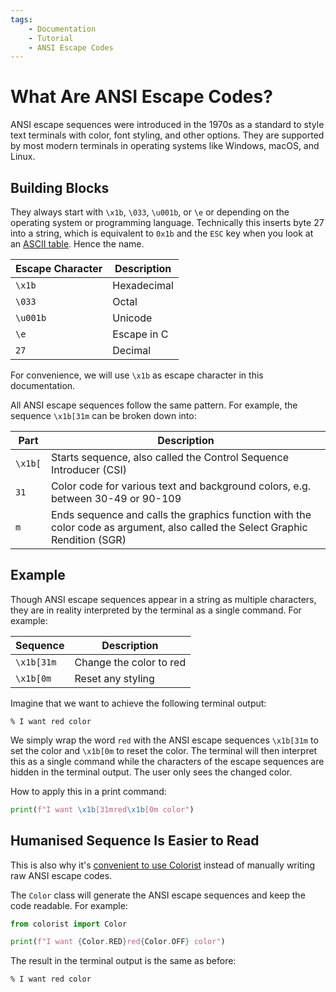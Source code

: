 ```yaml
---
tags:
    - Documentation
    - Tutorial
    - ANSI Escape Codes
---
```


# What Are ANSI Escape Codes?
ANSI escape sequences were introduced in the 1970s as a standard to style text terminals with color, font styling, and other options. They are supported by most modern terminals in operating systems like Windows, macOS, and Linux.

## Building Blocks
They always start with `\x1b`, `\033`, `\u001b`, or `\e` or depending on the operating system or programming language. Technically this inserts byte 27 into a string, which is equivalent to `0x1b` and the `ESC` key when you look at an [ASCII table](https://www.asciitable.com). Hence the name.

| Escape Character | Description |
| ---------------- | ----------- |
| `\x1b`           | Hexadecimal |
| `\033`           | Octal       |
| `\u001b`         | Unicode     |
| `\e`             | Escape in C |
| `27`             | Decimal     |

For convenience, we will use `\x1b` as escape character in this documentation.

All ANSI escape sequences follow the same pattern. For example, the sequence `\x1b[31m` can be broken down into:

| Part    | Description                                                                                                                   |
| ------- | ----------------------------------------------------------------------------------------------------------------------------- |
| `\x1b[` | Starts sequence, also called the Control Sequence Introducer (CSI)                                                            |
| `31`    | Color code for various text and background colors, e.g. between 30-49 or 90-109                                               |
| `m`     | Ends sequence and calls the graphics function with the color code as argument, also called the Select Graphic Rendition (SGR) |

## Example
Though ANSI escape sequences appear in a string as multiple characters, they are in reality interpreted by the terminal as a single command. For example:

| Sequence   | Description             |
|------------|-------------------------|
| `\x1b[31m` | Change the color to red |
| `\x1b[0m`  | Reset any styling       |

Imagine that we want to achieve the following terminal output:

<pre><code>% I want <span class="fg-red">red</span> color</code></pre>

We simply wrap the word `red` with the ANSI escape sequences `\x1b[31m` to set the color and `\x1b[0m` to reset the color. The terminal will then interpret this as a single command while the characters of the escape sequences are hidden in the terminal output. The user only sees the changed color.

How to apply this in a print command:

```python
print(f"I want \x1b[31mred\x1b[0m color")
```

## Humanised Sequence Is Easier to Read
This is also why it's [convenient to use Colorist](../user-guide/standard-colors/text-foreground.md) instead of manually writing raw ANSI escape codes.

The `Color` class will generate the ANSI escape sequences and keep the code readable. For example:

```python
from colorist import Color

print(f"I want {Color.RED}red{Color.OFF} color")
```

The result in the terminal output is the same as before:

<pre><code>% I want <span class="fg-red">red</span> color</code></pre>
